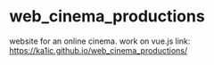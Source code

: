 # web_cinema_productions
 website for an online cinema. work on vue.js
link: https://ka1ic.github.io/web_cinema_productions/
